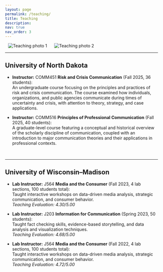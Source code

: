 ```yaml
---
layout: page
permalink: /teaching/
title: Teaching
description: 
nav: true
nav_order: 3
---
```


<p >
  <img src="/assets/img/teaching1.jpg" alt="Teaching photo 1" style="max-width:45%; margin:0 10px;">
  <img src="/assets/img/teaching2.jpg" alt="Teaching photo 2" style="max-width:45%; margin:0 10px;">
</p>

---

## University of North Dakota

- **Instructor:** COMM451 **Risk and Crisis Communication** (Fall 2025, 36 students):  
  An undergraduate course focusing on the principles and practices of risk and crisis communication. The course examined how individuals, organizations, and public agencies communicate during times of uncertainty and crisis, with attention to theory, strategy, and case applications.

- **Instructor:** COMM516 **Principles of Professional Communication** (Fall 2025, 40 students):  
  A graduate-level course featuring a conceptual and historical overview of the scholarly discipline of communication, coupled with an introduction to major communication theories and their applications in professional contexts.

<br>  <!-- 两个换行标签，等于加大间距 -->

---

## University of Wisconsin–Madison

- **Lab Instructor:** J564 **Media and the Consumer** (Fall 2023, 4 lab sections, 100 students total):  
  Taught interactive workshops on data-driven media analysis, strategic communication, and consumer behavior.  
  *Teaching Evaluation: 4.30/5.00*

- **Lab Instructor:** J203 **Information for Communication** (Spring 2023, 50 students):  
  Taught fact checking skills, evidence-based storytelling, and data analysis and visualization techniques.  
  *Teaching Evaluation: 4.68/5.00*

- **Lab Instructor:** J564 **Media and the Consumer** (Fall 2022, 4 lab sections, 100 students total):  
  Taught interactive workshops on data-driven media analysis, strategic communication, and consumer behavior.  
  *Teaching Evaluation: 4.72/5.00*
